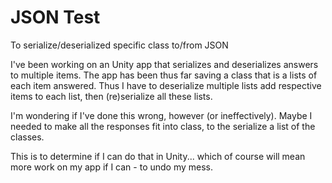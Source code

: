 # JSON Test
 To serialize/deserialized specific class to/from JSON
 
 I've been working on an Unity app that serializes and deserializes answers to multiple items. The app has been thus far saving a class that is a lists of each item answered. Thus I have to deserialize multiple lists add respective items to each list, then (re)serialize all these lists.
 
 I'm wondering if I've done this wrong, however (or ineffectively). Maybe I needed to make all the responses fit into class, to the serialize a list of the classes.
 
 This is to determine if I can do that in Unity...
 which of course will mean more work on my app if I can - to undo my mess.
